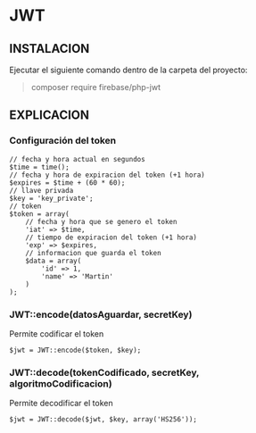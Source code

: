 # **JWT**

## **INSTALACION**

Ejecutar el siguiente comando dentro de la carpeta del proyecto:

> composer require firebase/php-jwt

## **EXPLICACION**

### **Configuración del token**

~~~
// fecha y hora actual en segundos
$time = time();
// fecha y hora de expiracion del token (+1 hora)
$expires = $time + (60 * 60);
// llave privada
$key = 'key_private';
// token
$token = array(
    // fecha y hora que se genero el token
    'iat' => $time,
    // tiempo de expiracion del token (+1 hora)
    'exp' => $expires,
    // informacion que guarda el token
    $data = array(
        'id' => 1,
        'name' => 'Martin'
    )
);
~~~

### **JWT::encode(datosAguardar, secretKey)**

Permite codificar el token

    $jwt = JWT::encode($token, $key);

### **JWT::decode(tokenCodificado, secretKey, algoritmoCodificacion)**

Permite decodificar el token

    $jwt = JWT::decode($jwt, $key, array('HS256'));